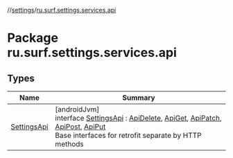 //[settings](../../index.md)/[ru.surf.settings.services.api](index.md)

# Package ru.surf.settings.services.api

## Types

| Name | Summary |
|---|---|
| [SettingsApi](-settings-api/index.md) | [androidJvm]<br>interface [SettingsApi](-settings-api/index.md) : [ApiDelete](../../../../modules/core/core/ru.surf.core.services.api.impl/-api-delete/index.md), [ApiGet](../ru.surf.settings.services.api.impl/-api-get/index.md), [ApiPatch](../ru.surf.settings.services.api.impl/-api-patch/index.md), [ApiPost](../ru.surf.settings.services.api.impl/-api-post/index.md), [ApiPut](../ru.surf.settings.services.api.impl/-api-put/index.md)<br>Base interfaces for retrofit separate by HTTP methods |
